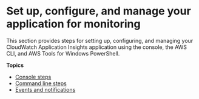 # Set up, configure, and manage your application for monitoring<a name="appinsights-setting-up"></a>

This section provides steps for setting up, configuring, and managing your CloudWatch Application Insights application using the console, the AWS CLI, and AWS Tools for Windows PowerShell\.

**Topics**
+ [Console steps](appinsights-setting-up-console.md)
+ [Command line steps](appinsights-setting-up-command.md)
+ [Events and notifications](appinsights-cloudwatch-events.md)